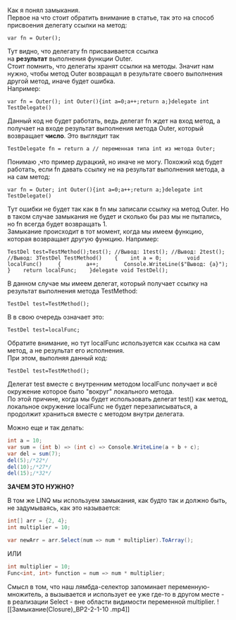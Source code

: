 Как я понял замыкания.  
Первое на что стоит обратить внимание в статье, так это на способ присвоения делегату ссылки на метод:  

```
var fn = Outer(); 
```

  
Тут видно, что делегату fn присваивается ссылка на **результат** выполнения функции Outer.  
Стоит помнить, что делегаты хранят ссылки на методы. Значит нам нужно, чтобы метод Outer возвращал в результате своего выполнения другой метод, иначе будет ошибка.  
Например:  

```
var fn = Outer(); int Outer(){int a=0;a++;return a;}delegate int TestDelegate()
```

  
Данный код не будет работать, ведь делегат fn ждет на вход метод, а получает на входе результат выполнения метода Outer, который возвращает **число**. Это выглядит так  

```
TestDelegate fn = return a // переменная типа int из метода Outer; 
```

  
Понимаю ,что пример дурацкий, но иначе не могу. Похожий код будет работать, если fn давать ссылку не на результат выполнения метода, а на сам метод:  

```
var fn = Outer; int Outer(){int a=0;a++;return a;}delegate int TestDelegate()
```

  
Тут ошибки не будет так как в fn мы записали ссылку на метод Outer. Но в таком случае замыкания не будет и сколько бы раз мы не пытались, но fn всегда будет возвращать 1.  
Замыкание происходит в тот момент, когда мы имеем функцию, которая возвращает другую функцию. Например:  

```
TestDel test=TestMethod();test(); //Вывод: 1test(); //Вывод: 2test(); //Вывод: 3TestDel TestMethod()    {    int a = 0;        void localFunc()     {        a++;        Console.WriteLine($"Вывод: {a}");    }    return localFunc;    }delegate void TestDel();
```

  
В данном случае мы имеем делегат, который получает ссылку на результат выполнения метода TestMethod:  

```
TestDel test=TestMethod();
```

  
В в свою очередь означает это:  

```
TestDel test=localFunc;
```

  
Обратите внимание, но тут localFunc используется как ссылка на сам метод, а не результат его исполнения.  
При этом, выполняя данный код:  

```
TestDel test=TestMethod();
```

  
Делегат test вместе с внутренним методом localFunc получает и всё окружение которое было "вокруг" локального метода.  
По этой причине, когда мы будет использовать делегат test() как метод, локальное окружение localFunc не будет перезаписываться, а продолжит храниться вместе с методом внутри делегата.  


Можно еще и так делать:  

```C#
int a = 10;
var sum = (int b) => (int c) => Console.WriteLine(a + b + c);
var del = sum(7);
del(5);/*22*/
del(10);/*27*/
del(15);/*32*/
```

**ЗАЧЕМ ЭТО НУЖНО?**

В том же LINQ мы используем замыкания, как будто так и должно быть, не задумываясь, как это называется:

```C#
int[] arr = {2, 4};
int multiplier = 10;

var newArr = arr.Select(num => num * multiplier).ToArray();
```

ИЛИ
```C#
int multiplier = 10;  
Func<int, int> function = num => num * multiplier;
```

Смысл в том, что наш лямбда-селектор запоминает переменную-множитель, а вызывается и использует ее уже где-то в другом месте - в реализации Select - вне области видимости переменной multiplier.
![[Замыкание(Closure)_BP2-2-1-10 .mp4]]